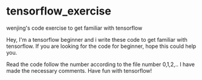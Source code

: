 # tensorflow_exercise
wenjing's code exercise to get familiar with tensorflow

Hey,  I'm a tensorflow beginner and i write these code to get familiar with tensorflow.
If you are looking for the code for beginner, hope this could help you.

Read the code follow the number according to the file number 0,1,2,..
I have made the necessary comments. Have fun with tensorflow!
